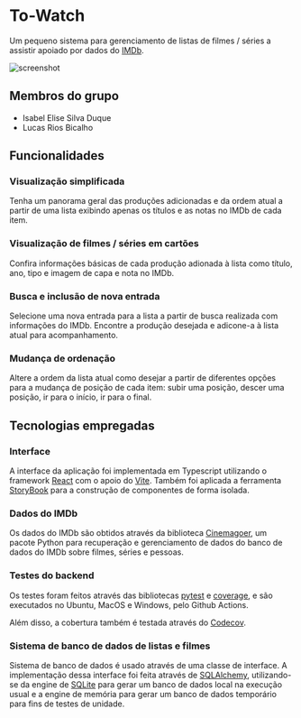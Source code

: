 # To-Watch

Um pequeno sistema para gerenciamento de listas de filmes / séries a assistir apoiado por dados do [IMDb](https://www.imdb.com/).

![screenshot](https://github.com/user-attachments/assets/155a4c39-4645-4a3b-9ca3-1c398358e371)

## Membros do grupo

- Isabel Elise Silva Duque
- Lucas Rios Bicalho

## Funcionalidades

### Visualização simplificada

Tenha um panorama geral das produções adicionadas e da ordem atual a partir de uma lista exibindo apenas os títulos e as notas no IMDb de cada item.

### Visualização de filmes / séries em cartões

Confira informações básicas de cada produção adionada à lista como título, ano, tipo e imagem de capa e nota no IMDb.

### Busca e inclusão de nova entrada

Selecione uma nova entrada para a lista a partir de busca realizada com informações do IMDb.
Encontre a produção desejada e adicone-a à lista atual para acompanhamento.

### Mudança de ordenação

Altere a ordem da lista atual como desejar a partir de diferentes opções para a mudança de posição de cada item:
subir uma posição, descer uma posição, ir para o início, ir para o final.

## Tecnologias empregadas

### Interface

A interface da aplicação foi implementada em Typescript utilizando o framework [React](https://react.dev/) com o apoio do [Vite](https://vite.dev/).
Também foi aplicada a ferramenta [StoryBook](https://storybook.js.org/) para a construção de componentes de forma isolada.

### Dados do IMDb

Os dados do IMDb são obtidos através da biblioteca [Cinemagoer](https://cinemagoer.github.io/),
um pacote Python para recuperação e gerenciamento de dados do banco de dados do IMDb sobre filmes, séries e pessoas.

### Testes do backend

Os testes foram feitos através das bibliotecas [pytest](https://pypi.org/project/pytest/) e [coverage](https://pypi.org/project/coverage/), e são executados no Ubuntu, MacOS e Windows, pelo Github Actions.

Além disso, a cobertura também é testada através do [Codecov](https://app.codecov.io/).

### Sistema de banco de dados de listas e filmes

Sistema de banco de dados é usado através de uma classe de interface.
A implementação dessa interface foi feita através de [SQLAlchemy](https://www.sqlalchemy.org/), utilizando-se da engine de [SQLite](https://www.sqlite.org/) para gerar um banco de dados local na execução usual e a engine de memória para gerar um banco de dados temporário para fins de testes de unidade.

